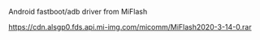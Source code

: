 Android fastboot/adb driver from MiFlash

https://cdn.alsgp0.fds.api.mi-img.com/micomm/MiFlash2020-3-14-0.rar
